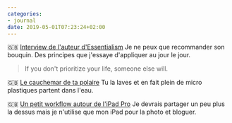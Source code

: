 ```yaml
---
categories:
- journal
date: 2019-05-01T07:23:24+02:00
---
```


🇬🇧 [Interview de l'auteur d'Essentialism](https://m.youtube.com/watch?v=h8u4clhDHvQ&feature=share) Je ne peux que recommander son bouquin. Des principes que j'essaye d'appliquer au jour le jour.

> If you don't prioritize your life, someone else will.

🇬🇧 [Le cauchemar de ta polaire](https://www.outsideonline.com/1998166/plastics) Tu la laves et en fait plein de micro plastiques partent dans l'eau.

🇬🇧 [Un petit workflow autour de l'iPad Pro](https://florianeinfalt.de/posts/workflows-macos-ios/) Je devrais partager un peu plus la dessus mais je n'utilise que mon iPad pour la photo et bloguer.
